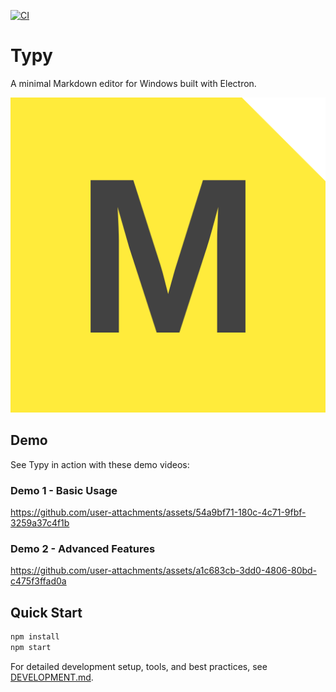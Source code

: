 [![CI](https://github.com/kregap/typy/actions/workflows/build.yml/badge.svg)](https://github.com/kregap/typy/actions/workflows/build.yml)

# Typy

A minimal Markdown editor for Windows built with Electron.

![Typy Icon](src/assets/icon.svg)

## Demo

See Typy in action with these demo videos:

### Demo 1 - Basic Usage

https://github.com/user-attachments/assets/54a9bf71-180c-4c71-9fbf-3259a37c4f1b

### Demo 2 - Advanced Features

https://github.com/user-attachments/assets/a1c683cb-3dd0-4806-80bd-c475f3ffad0a

## Quick Start

```bash
npm install
npm start
```

For detailed development setup, tools, and best practices, see [DEVELOPMENT.md](docs/DEVELOPMENT.md).
